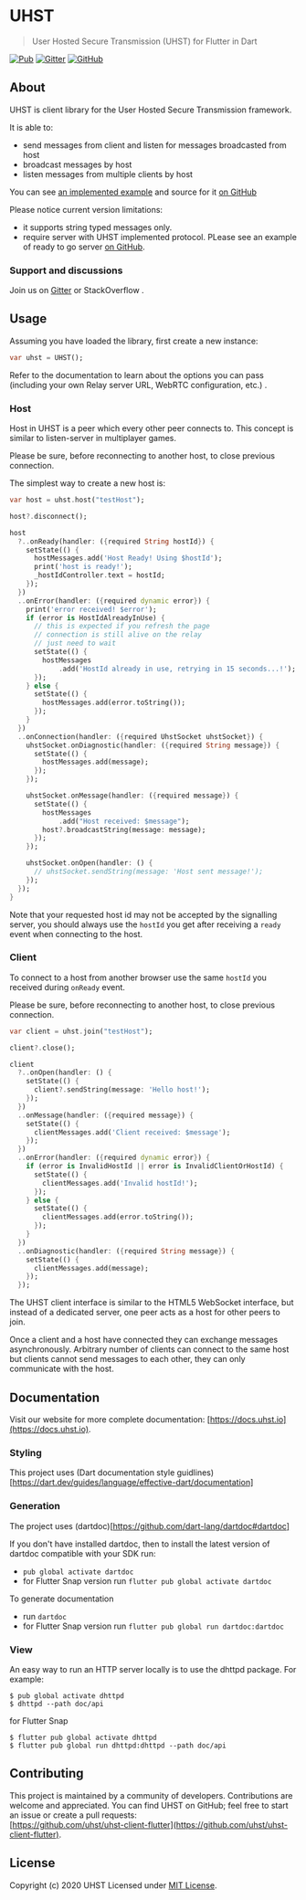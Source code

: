 # UHST

> User Hosted Secure Transmission (UHST) for Flutter in Dart

[![Pub](https://img.shields.io/pub/v/uhst.svg)](https://pub.dartlang.org/packages/uhst)
[![Gitter](https://badges.gitter.im/uhst/community.svg)](https://gitter.im/uhst/community?utm_source=badge&utm_medium=badge&utm_campaign=pr-badge)
[![GitHub](https://img.shields.io/github/license/uhst/uhst-client-flutter)](LICENSE)

## About

UHST is client library for the User Hosted Secure Transmission framework.

It is able to:

- send messages from client and listen for messages broadcasted from host
- broadcast messages by host
- listen messages from multiple clients by host

You can see [an implemented example](https://docs.uhst.io/uhst-client-flutter/) and source for it [on GitHub](https://github.com/uhst/uhst-client-flutter/tree/next/example)

Please notice current version limitations:

- it supports string typed messages only.
- require server with UHST implemented protocol. PLease see an example of ready to go server [on GitHub](https://github.com/uhst/uhst-server-node).

### Support and discussions

Join us on [Gitter](https://gitter.im/uhst/community?utm_source=share-link&utm_medium=link&utm_campaign=share-link) or StackOverflow .

## Usage

Assuming you have loaded the library, first create a new instance:

```dart
var uhst = UHST();
```

Refer to the documentation to learn about the options you can pass
(including your own Relay server URL, WebRTC configuration, etc.) .

### Host

Host in UHST is a peer which every other peer connects to.
This concept is similar to listen-server in multiplayer games.

Please be sure, before reconnecting to another host, to close previous connection.

The simplest way to create a new host is:

```dart
var host = uhst.host("testHost");

host?.disconnect();

host
  ?..onReady(handler: ({required String hostId}) {
    setState(() {
      hostMessages.add('Host Ready! Using $hostId');
      print('host is ready!');
      _hostIdController.text = hostId;
    });
  })
  ..onError(handler: ({required dynamic error}) {
    print('error received! $error');
    if (error is HostIdAlreadyInUse) {
      // this is expected if you refresh the page
      // connection is still alive on the relay
      // just need to wait
      setState(() {
        hostMessages
            .add('HostId already in use, retrying in 15 seconds...!');
      });
    } else {
      setState(() {
        hostMessages.add(error.toString());
      });
    }
  })
  ..onConnection(handler: ({required UhstSocket uhstSocket}) {
    uhstSocket.onDiagnostic(handler: ({required String message}) {
      setState(() {
        hostMessages.add(message);
      });
    });

    uhstSocket.onMessage(handler: ({required message}) {
      setState(() {
        hostMessages
            .add("Host received: $message");
        host?.broadcastString(message: message);
      });
    });

    uhstSocket.onOpen(handler: () {
      // uhstSocket.sendString(message: 'Host sent message!');
    });
  });
}
```

Note that your requested host id may not be accepted by the signalling server,
you should always use the `hostId` you get after receiving a `ready`
event when connecting to the host.

### Client

To connect to a host from another browser use the same `hostId`
you received during `onReady` event.

Please be sure, before reconnecting to another host, to close previous connection.

```dart
var client = uhst.join("testHost");

client?.close();

client
  ?..onOpen(handler: () {
    setState(() {
      client?.sendString(message: 'Hello host!');
    });
  })
  ..onMessage(handler: ({required message}) {
    setState(() {
      clientMessages.add('Client received: $message');
    });
  })
  ..onError(handler: ({required dynamic error}) {
    if (error is InvalidHostId || error is InvalidClientOrHostId) {
      setState(() {
        clientMessages.add('Invalid hostId!');
      });
    } else {
      setState(() {
        clientMessages.add(error.toString());
      });
    }
  })
  ..onDiagnostic(handler: ({required String message}) {
    setState(() {
      clientMessages.add(message);
    });
  });
```

The UHST client interface is similar to the HTML5 WebSocket interface,
but instead of a dedicated server, one peer acts as a host for other peers to join.

Once a client and a host have connected they can exchange messages asynchronously.
Arbitrary number of clients can connect to the same host but clients
cannot send messages to each other, they can only communicate with the host.

## Documentation

Visit our website for more complete documentation: [https://docs.uhst.io](https://docs.uhst.io).

### Styling

This project uses (Dart documentation style guidlines)[https://dart.dev/guides/language/effective-dart/documentation]

### Generation

The project uses (dartdoc)[https://github.com/dart-lang/dartdoc#dartdoc]

If you don't have installed dartdoc, then to install the latest version of dartdoc compatible with your SDK run:

- `pub global activate dartdoc`
- for Flutter Snap version run `flutter pub global activate dartdoc`

To generate documentation

- run `dartdoc`
- for Flutter Snap version run `flutter pub global run dartdoc:dartdoc`

### View

An easy way to run an HTTP server locally is to use the dhttpd package. For example:

```shell
$ pub global activate dhttpd
$ dhttpd --path doc/api
```

for Flutter Snap

```shell
$ flutter pub global activate dhttpd
$ flutter pub global run dhttpd:dhttpd --path doc/api
```

## Contributing

This project is maintained by a community of developers. Contributions are welcome and appreciated.
You can find UHST on GitHub; feel free to start an issue or create a pull requests:<br>
[https://github.com/uhst/uhst-client-flutter](https://github.com/uhst/uhst-client-flutter).

## License

Copyright (c) 2020 UHST
Licensed under [MIT License](LICENSE).
